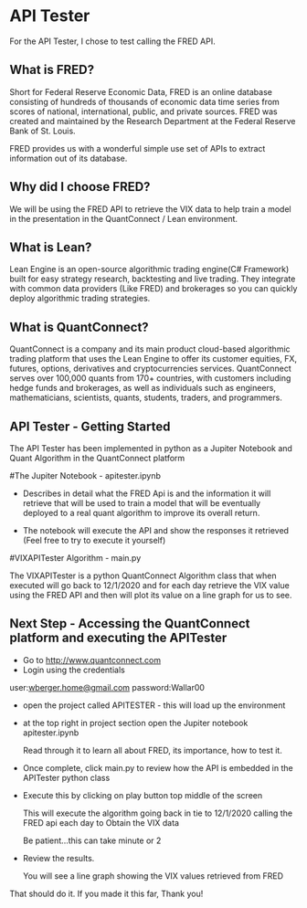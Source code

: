 # API Tester

For the API Tester, I chose to test calling the FRED API.

## What is FRED?

Short for Federal Reserve Economic Data, FRED is an online database consisting of hundreds of thousands of economic data time series from scores of national, international, public, and private sources. FRED was created and maintained by the Research Department at the Federal Reserve Bank of St. Louis.

FRED provides us with a wonderful simple use set of APIs to extract information out of its database.

## Why did I choose FRED?

We will be using the FRED API to retrieve the VIX data to help train a model in the presentation in the QuantConnect / Lean environment. 

## What is Lean?

Lean Engine is an open-source algorithmic trading engine(C# Framework) built for easy strategy research, backtesting and live trading. They integrate with common data providers (Like FRED) and brokerages so you can quickly deploy algorithmic trading strategies.

## What is QuantConnect?

QuantConnect is a company and its main product cloud-based algorithmic trading platform that uses the Lean Engine to offer its customer equities, FX, futures, options, derivatives and cryptocurrencies services. QuantConnect serves over 100,000 quants from 170+ countries, with customers including hedge funds and brokerages, as well as individuals such as engineers, mathematicians, scientists, quants, students, traders, and programmers.

## API Tester - Getting Started

The API Tester has been implemented in python as a Jupiter Notebook and Quant Algorithm in the QuantConnect platform

#The Jupiter Notebook - apitester.ipynb

 - Describes in detail what the FRED Api is and the information it will retrieve that will be used to train a model that will be eventually deployed to a real quant algorithm to improve its overall return.

 - The notebook will execute the API and show the responses it retrieved (Feel free to try to execute it yourself)


#VIXAPITester Algorithm - main.py

The VIXAPITester is a python QuantConnect Algorithm class that when executed will go back to 12/1/2020 and for each day retrieve the VIX value using the FRED API and then will plot its value
on a line graph for us to see.


## Next Step - Accessing the QuantConnect platform and executing the APITester

- Go to http://www.quantconnect.com
- Login using the credentials

user:wberger.home@gmail.com
password:Wallar00

- open the project called APITESTER - this will load up the environment
- at the top right in project section open the Jupiter notebook apitester.ipynb

  Read through it to learn all about FRED, its importance, how to test it.
- Once complete, click main.py to review how the API is embedded in the APITester python class
- Execute this by clicking on play button top middle of the screen

  This will execute the algorithm going back in tie to 12/1/2020 calling the FRED api each day to
  Obtain the VIX data

  Be patient...this can take minute or 2

- Review the results.

  You will see a line graph showing the VIX values retrieved from FRED 


That should do it.  If you made it this far, Thank you!




